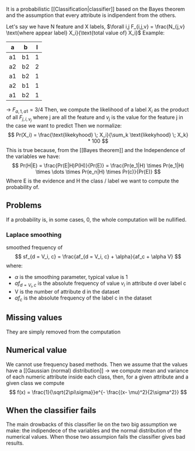 It is a probabilistic [[Classification|classifier]] based on the Bayes theorem and the assumption that every attribute is indipendent from the others.

Let's say we have N feature and X labels,
$\forall i,j F_{i,j,v} = \frac{N_{j,v} \text{where appear label} X_i}{\text{total value of} X_i}$ 
Example:

| a   | b   | l   |
| --- | --- | --- |
| a1  | b1  | 1   |
| a2  | b2  | 2   |
| a1  | b2  | 1   |
| a2  | b1  | 1   |
| a1  | b2  | 1   |

-> $F_{a,1,a1} = 3/4$ 
Then, we compute the likelihood of a label $X_i$ as the product of all $F_{j,i,v_j}$ where j are all the feature and $v_j$ is the value for the feature j in the case we want to predict
Then we normalize:
$$
Pr(X_i) = \frac{\text{likekyhood} \; X_i}{\sum_k \text{likekyhood} \; X_k} * 100
$$
This is true because, from the [[Bayes theorem]] and the Independence of the variables we have:
$$
Pr(H|E) = \frac{Pr(E|H)P(H)}{Pr(E)} = \frac{Pr(e_1|H) \times Pr(e_1|H) \times \dots \times Pr(e_n|H) \times Pr(c)}{Pr(E)}
$$
Where E is the evidence and H the class / label we want to compute the probability of.

## Problems
If a probability is, in some cases, 0, the whole computation will be nullified.

### Laplace smoothing

smoothed frequency of 
$$
sf_{d = V_i, c} = \frac{af_{d = V_i, c} + \alpha}{af_c + \alpha V}
$$
where:
- $\alpha$ is the smoothing parameter, typical value is 1
- $af_{d = V_i, c}$ is the absolute frequency of value $v_i$ in attribute d over label c
- V is the number of attribute d in the dataset
- $af_c$ is the absolute frequency of the label c in the dataset


## Missing values
They are simply removed from the computation

## Numerical value
We cannot use frequency based methods. Then we assume that the values have a [[Gaussian (normal) distribution]] -> we compute mean and variance of each numeric attribute inside each class, then, for a given attribute and a given class we compute 
$$
f(x) = \frac{1}{\sqrt{2\pi\sigma}}e^{- \frac{(x- \mu)^2}{2\sigma^2}}
$$


## When the classifier fails

The main drowbacks of this classifier lie on the two big assumption we make: the indipendece of the variables and the normal distribution of the numerical values. When those two assumpion fails the classifier gives bad results.